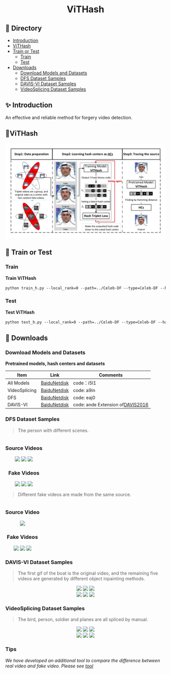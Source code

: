 <h1 align="center">
ViTHash
</h1>

## 📜 Directory

- [Introduction](#-introduction)
- [ViTHash](#%EF%B8%8Fvithash)
- [Train or Test](#-train-or-test)
  - [Train](#train)
  - [Test](#test)
- [Downloads](#%EF%B8%8F-downloads)
  - [Download Models and Datasets](#download-models-and-datasets)
  - [DFS Dataset Samples](#dfs-dataset-samples)
  - [DAVIS-VI Dataset Samples](#davis-vi-dataset-samples)
  - [VideoSplicing Dataset Samples](#videosplicing-dataset-samples)

## ✨ Introduction

An effective and reliable method for forgery video detection.

## 👀️ViTHash

<div align="center">
    <img src="./assets/flowchart.png" width="720px" >
</div>

## 🔬 Train or Test

### Train

**Train ViTHash**

```apache
python train_h.py --local_rank=0 --path=../Celeb-DF --type=Celeb-DF --hash_bits=512 --pretrained=x
```

### Test

**Test ViTHash**

```apache
python test_h.py --local_rank=0 --path=../Celeb-DF --type=Celeb-DF --hash_bits=512 --pretrained=x
```

## 🚀️ Downloads

### Download Models and Datasets

**Pretrained models, hash centers and datasets**


| Item          | Link                                                                     | Comments                                                        |
| --------------- | -------------------------------------------------------------------------- | ----------------------------------------------------------------- |
| All Models    | [BaiduNetdisk](https://pan.baidu.com/s/1AXOs4HoDfLpUKiC6mkQl9g?pwd=i5l1) | code：i5l1                                                      |
| VideoSplicing | [BaiduNetdisk](https://pan.baidu.com/s/1Ng4BVAxV6t_HbtpZuQN3yg?pwd=a9in) | code: a9in                                                      |
| DFS           | [BaiduNetdisk](https://pan.baidu.com/s/1sK1CfBJy_qMvPOVJkW1mXA?pwd=eaj0) | code: eaj0                                                      |
| DAVIS-VI      | [BaiduNetdisk](https://pan.baidu.com/s/1h1fu-P-pac5akQpZGNItMw?pwd=ande) | code: ande Extension of[DAVIS2016](https://davischallenge.org/) |

### DFS Dataset Samples

> The person with different scenes.

<div style="align-items: center;text-align: center; display: inline-block" >
    <div>
        <h3 align="center">Source Videos</h3>
        <div  align="center">
            <img src="./assets/girl_r0.gif" width="30%">
            <img src="./assets/girl_r1.gif" width="30%">
            <img src="./assets/girl_r2.gif" width="30%">
        </div>
    </div>
    <div>
        <h3 align="center">Fake Videos</h3>
        <div  align="center">
            <img src="./assets/girl_f0.gif" width="30%">
            <img src="./assets/girl_f1.gif" width="30%">
            <img src="./assets/girl_f2.gif" width="30%">
        </div>
    </div>  
</div>

> Different fake videos are made from the same source.

<div style="align-items: center;text-align: center; display: inline-block" >
    <div>
        <h3 align="center">Source Video</h3>
        <div  align="center">
            <img src="./assets/40.gif" width="30%">
        </div>
    </div>
    <div>
        <h3 align="center">Fake Videos</h3>
        <div  align="center">
            <img src="./assets/male-f1.gif" width="30%">
            <img src="./assets/male-f2.gif" width="30%">
            <img src="./assets/male-f3.gif" width="30%">
        </div>
    </div>  
</div>

### DAVIS-VI Dataset Samples

> The first gif of the boat is the original video, and the remaining five videos are generated by different object inpainting methods.

<div align="center" >
    <div>
        <div  align="center">
            <img src="./assets/boat.gif" width="30%" >
            <img src="./assets/boat_f0.gif" width="30%" >
            <img src="./assets/boat_f2.gif" width="30%" >
        </div>
    </div>
    <div>
        <div  align="center">
            <img src="./assets/boat_f3.gif" width="30%" >
            <img src="./assets/boat_f4.gif" width="30%" >
            <img src="./assets/boat_f5.gif" width="30%" >
        </div>
    </div>  
</div>

### VideoSplicing Dataset Samples

> The bird, person, soldier and planes are all spliced by manual.

<div align="center" >
    <div>
        <div  align="center">
            <img src="./assets/bird.gif" width="30%" >
            <img src="./assets/people.gif" width="30%" >
            <img src="./assets/soldier1.gif" width="30%" >
        </div>
    </div>
    <div>
        <div  align="center">
            <img src="./assets/plane2.gif" width="30%" >
            <img src="./assets/plane3.gif" width="30%" >
            <img src="./assets/plane4.gif" width="30%" >
        </div>
    </div>  
</div>

### Tips

_We have developed an additional tool to compare the difference between real video and fake video. Please see [tool](./ComparisonTool.md)_
